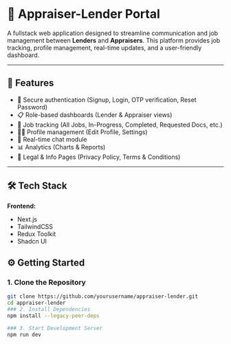 # 🏦 Appraiser-Lender Portal

A fullstack web application designed to streamline communication and job management between **Lenders** and **Appraisers**. This platform provides job tracking, profile management, real-time updates, and a user-friendly dashboard.

---

## 🚀 Features

- 🔐 Secure authentication (Signup, Login, OTP verification, Reset Password)
- 📋 Role-based dashboards (Lender & Appraiser views)
- 📄 Job tracking (All Jobs, In-Progress, Completed, Requested Docs, etc.)
- 🧑‍💼 Profile management (Edit Profile, Settings)
- 💬 Real-time chat module
- 📊 Analytics (Charts & Reports)
- 📃 Legal & Info Pages (Privacy Policy, Terms & Conditions)

---

## 🛠️ Tech Stack

**Frontend:**
- Next.js
- TailwindCSS
- Redux Toolkit
- Shadcn UI


## ⚙️ Getting Started

### 1. Clone the Repository

```bash
git clone https://github.com/yourusername/appraiser-lender.git
cd appraiser-lender
### 2. Install Dependencies
npm install --legacy-peer-deps

### 3. Start Development Server
npm run dev
